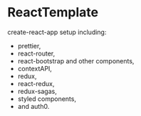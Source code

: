# ReactTemplate
create-react-app setup including: 
  - prettier,
  - react-router, 
  - react-bootstrap and other components, 
  - contextAPI, 
  - redux, 
  - react-redux, 
  - redux-sagas, 
  - styled components,
  - and auth0.
